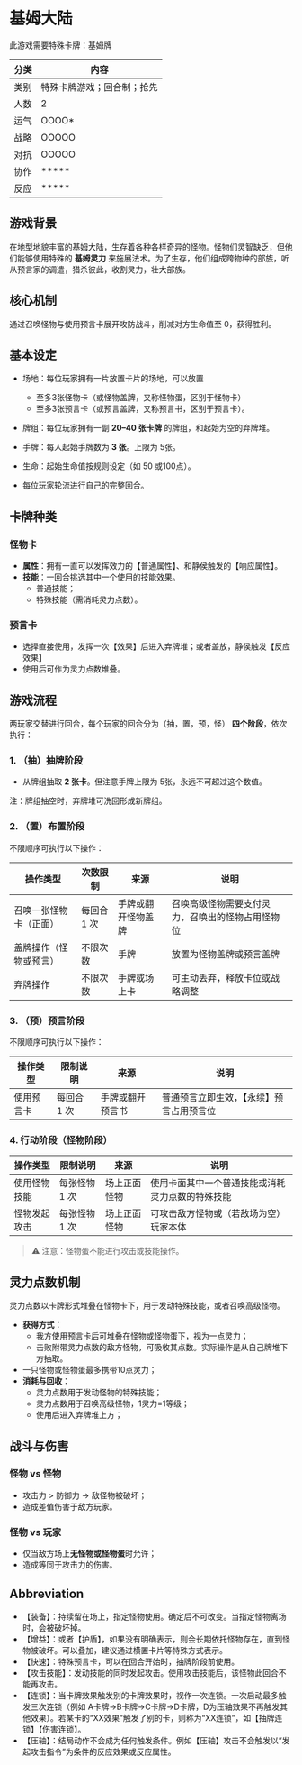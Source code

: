 # 基姆大陆

此游戏需要特殊卡牌：基姆牌

| 分类 | 内容            |
| -- | ------------- |
| 类别 | 特殊卡牌游戏；回合制；抢先 |
| 人数 | 2             |
| 运气 | OOOO\*        |
| 战略 | OOOOO         |
| 对抗 | OOOOO         |
| 协作 | \*\*\*\*\*    |
| 反应 | \*\*\*\*\*    |

## 游戏背景

在地型地貌丰富的基姆大陆，生存着各种各样奇异的怪物。怪物们灵智缺乏，但他们能够使用特殊的 **基姆灵力** 来施展法术。为了生存，他们组成跨物种的部族，听从预言家的调遣，猎杀彼此，收割灵力，壮大部族。

## 核心机制

通过召唤怪物与使用预言卡展开攻防战斗，削减对方生命值至 0，获得胜利。

## 基本设定

- 场地：每位玩家拥有一片放置卡片的场地，可以放置
  - 至多3张怪物卡（或怪物盖牌，又称怪物蛋，区别于怪物卡）
  - 至多3张预言卡（或预言盖牌，又称预言书，区别于预言卡）。
- 牌组：每位玩家拥有一副 **20–40 张卡牌** 的牌组，和起始为空的弃牌堆。
- 手牌：每人起始手牌数为 **3 张**。上限为 5张。
- 生命：起始生命值按规则设定（如 50 或100点）。

- 每位玩家轮流进行自己的完整回合。

## 卡牌种类

### 怪物卡

- **属性**：拥有一直可以发挥效力的【普通属性】、和静侯触发的【响应属性】。
- **技能**：一回合挑选其中一个使用的技能效果。
  - 普通技能；
  - 特殊技能（需消耗灵力点数）。

### 预言卡

- 选择直接使用，发挥一次【效果】后进入弃牌堆；或者盖放，静侯触发【反应效果】
- 使用后可作为灵力点数堆叠。


## 游戏流程

两玩家交替进行回合，每个玩家的回合分为（抽，置，预，怪） **四个阶段**，依次执行：

### 1. （抽）抽牌阶段

- 从牌组抽取 **2 张卡**。但注意手牌上限为 5张，永远不可超过这个数值。

注：牌组抽空时，弃牌堆可洗回形成新牌组。

### 2. （置）布置阶段

不限顺序可执行以下操作：

| 操作类型        | 次数限制    | 来源       | 说明              |
| ----------- | ------- | -------- | --------------- |
| 召唤一张怪物卡（正面）   | 每回合 1 次 | 手牌或翻开怪物盖牌 | 召唤高级怪物需要支付灵力，召唤出的怪物占用怪物位   |
| 盖牌操作（怪物或预言） | 不限次数    | 手牌       | 放置为怪物盖牌或预言盖牌  |
| 弃牌操作        | 不限次数    | 手牌或场上卡   | 可主动丢弃，释放卡位或战略调整 |


### 3. （预）预言阶段

不限顺序可执行以下操作：

| 操作类型   | 限制说明     | 来源                  | 说明                  |
| ------ | -------- | ------------------- | ------------------- |
| 使用预言卡  | 每回合 1 次  | 手牌或翻开预言书        | 普通预言立即生效，【永续】预言占用预言位     |


### 4. 行动阶段（怪物阶段）
| 操作类型   | 限制说明     | 来源                  | 说明                  |
| ------ | -------- | ------------------- | ------------------- |
| 使用怪物技能 | 每张怪物 1 次 | 场上正面怪物              | 使用卡面其中一个普通技能或消耗灵力点数的特殊技能    |
| 怪物发起攻击   | 每张怪物 1 次 | 场上正面怪物              | 可攻击敌方怪物或（若敌场为空）玩家本体 |

> ⚠️ 注意：怪物蛋不能进行攻击或技能操作。


## 灵力点数机制

灵力点数以卡牌形式堆叠在怪物卡下，用于发动特殊技能，或者召唤高级怪物。

- **获得方式**：
  - 我方使用预言卡后可堆叠在怪物或怪物蛋下，视为一点灵力； 
  - 击败附带灵力点数的敌方怪物，可吸收其点数。实际操作是从自己牌堆下方抽取。
 - 一只怪物或怪物蛋最多携带10点灵力； 
- **消耗与回收**：
  - 灵力点数用于发动怪物的特殊技能； 
  - 灵力点数用于召唤高级怪物，1灵力=1等级； 
  - 使用后进入弃牌堆上方；

## 战斗与伤害

### 怪物 vs 怪物

- 攻击力 > 防御力 → 敌怪物被破坏；
- 造成差值伤害于敌方玩家。

### 怪物 vs 玩家

- 仅当敌方场上**无怪物或怪物蛋**时允许；
- 造成等同于攻击力的伤害。



## Abbreviation

- 【装备】：持续留在场上，指定怪物使用。确定后不可改变。当指定怪物离场时，会被破坏掉。
- 【增益】：或者【护盾】，如果没有明确表示，则会长期依托怪物存在，直到怪物被破坏。可以叠加，建议通过横置卡片等特殊方式表示。
- 【快速】：特殊预言卡，可以在回合开始时，抽牌阶段前使用。
- 【攻击技能】：发动技能的同时发起攻击。使用攻击技能后，该怪物此回合不能再攻击。
- 【连锁】：当卡牌效果触发别的卡牌效果时，视作一次连锁。一次启动最多触发三次连锁（例如 A卡牌→B卡牌→C卡牌→D卡牌，D为压轴效果不再触发其他效果）。若某卡的“XX效果”触发了别的卡，则称为“XX连锁”，如【抽牌连锁】【伤害连锁】。
- 【压轴】：结局动作不会成为任何触发条件。例如【压轴】攻击不会触发以“发起攻击指令”为条件的反应效果或反应属性。